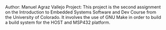 Author: Manuel Agraz Vallejo
Project: This project is the second assignment on the Introduction to Embedded Systems Software and Dev Course from the University of Colorado. It involves the use of GNU Make in order to build a build system for the HOST and MSP432 platform.